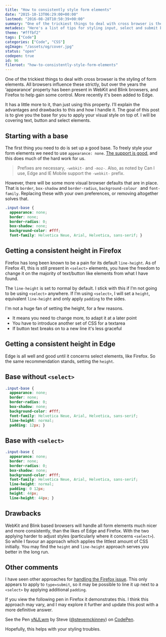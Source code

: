 ```yaml
---
title: "How to consistently style form elements"
date: "2015-10-13T06:29:00+00:00"
lastmod: "2016-08-28T10:50:39+00:00"
summary: "One of the trickiest things to deal with cross browser is the styling of form elements. All browsers influence these strictly, but over the years the ‘appearance’ property has been present in WebKit and Blink browsers, and Firefox to help gain some control. More recently it’s been added to Edge. It is a little more to it than just using this property. I’ll explain the advantages and drawbacks to this and how I handle it. The goal of this post is to give you the base for you to apply your visual style on top of. I will be covering text, button and select elements."
metadesc: "Here's a list of tips for styling input, select and submit buttons across Safari, Chrome, Firefox & Edge."
theme: "#fffbf2"
tags: ["Code"]
categories: ["Code", "CSS"]
ogImage: "/assets/og/cover.jpg"
status: "open"
codepen: true
id: 96
fileroot: "how-to-consistently-style-form-elements"
---
```


One of the trickiest things to deal with cross browser is the styling of form elements. All browsers influence these strictly, but over the years the ‘appearance’ property has been present in WebKit and Blink browsers, and Firefox to help gain some control. More recently it's been added to Edge.

It has a little more to it, than just using this property. I’ll explain the advantages and drawbacks to this and how I handle it. The goal of this post is to give you the base for you to apply your visual style on top of. I will be covering text, button and select elements.

## Starting with a base
The first thing you need to do is set up a good base. To freely style your form elements we need to use `appearance: none`. <a href="http://caniuse.com/#feat=css-appearance">The support is good</a>, and this does much of the hard work for us.

> Prefixes are necessary, `-webkit-` and `-moz-`. Also, as noted by Can I use, Edge and IE Mobile support the `-webkit-` prefix.

However, there will be some more visual browser defaults that are in place. That is `border`, `box-shadow` and `border-radius`, `background-colour ` and `font-family`. Replacing these with your own preferences, or removing altogether solves that.

```css
.input-base {
  appearance: none;
  border: none;
  border-radius: 0;
  box-shadow: none;
  background-color: #fff;
  font-family: Helvetica Neue, Arial, Helvetica, sans-serif; }
```

## Getting a consistent height in Firefox
Firefox has long been known to be a pain for its default `line-height`. As of Firefox 41, this is still present in `<select>` elements, you have the freedom to change it on the majority of text/button like elements from what I have found.

The `line-height` is set to normal by default. I stick with this if I’m not going to be using `<select>` anywhere. If I’m using `<select>`, I will set a `height`, equivalent `line-height` and only apply `padding` to the sides.

I'm not a huge fan of setting the height, for a few reasons.

- It means you need to change more, to adapt it at a later point
- You have to introduce another set of CSS for a textarea
- If button text breaks on to a new line it's less graceful

## Getting a consistent height in Edge
Edge is all well and good until it concerns select elements, like Firefox. So the same recommendation stands, setting the `height`.

## Base without `<select>`
```css
.input-base {
  appearance: none;
  border: none;
  border-radius: 0;
  box-shadow: none;
  background-color: #fff;
  font-family: Helvetica Neue, Arial, Helvetica, sans-serif;
  line-height: normal;
  padding: 12px; }
```

## Base with `<select>`
```css
.input-base {
  appearance: none;
  border: none;
  border-radius: 0;
  box-shadow: none;
  background-color: #fff;
  font-family: Helvetica Neue, Arial, Helvetica, sans-serif;
  line-height: normal;
  padding: 0 12px;
  height: 44px;
  line-height: 44px; }
```

## Drawbacks
WebKit and Blink based browsers will handle all form elements much nicer and more consistently, than the likes of Edge and Firefox. With the two applying harder to adjust styles (particularly where it concerns `<select>`). So while I favour an approach which applies the littlest amount of CSS initially. You may find the `height` and `line-height` approach serves you better in the long run.

## Other comments
I have seen other approaches for [handling the Firefox issue](http://davidwalsh.name/firefox-buttons). This only appears to apply to `type=submit`, so it may be possible to line it up next to a `<select>` by applying additional `padding`.

If you view the following pen in Firefox it demonstrates this. I think this approach may vary, and I may explore it further and update this post with a more definitive answer.
<p data-height="268" data-theme-id="13022" data-slug-hash="vNJLwm" data-default-tab="result" data-user="stevemckinney" className="codepen">See the Pen <a href='http://codepen.io/stevemckinney/pen/vNJLwm/'>vNJLwm</a> by Steve (<a href='http://codepen.io/stevemckinney'>@stevemckinney</a>) on <a href='http://codepen.io'>CodePen</a>.</p>

Hopefully, this helps with your styling troubles.

